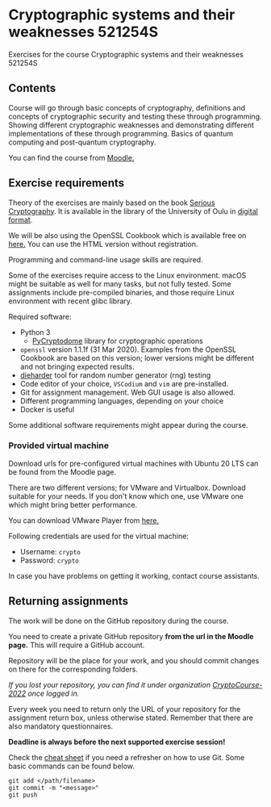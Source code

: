 # Cryptographic systems and their weaknesses 521254S

Exercises for the course Cryptographic systems and their weaknesses 521254S

## Contents

Course will go through basic concepts of cryptography, definitions and concepts of cryptographic security and testing these through programming. Showing different cryptographic weaknesses and demonstrating different implementations of these through programming. Basics of quantum computing and post-quantum cryptography.

You can find the course from [Moodle.](https://moodle.oulu.fi/course/view.php?id=11126) 

## Exercise requirements

Theory of the exercises are mainly based on the book [Serious Cryptography](https://nostarch.com/seriouscrypto). It is available in the library of the University of Oulu in [digital format](https://oula.finna.fi/Record/oy_electronic_oy.9917612964306252).

We will be also using the OpenSSL Cookbook which is available free on [here.](https://www.feistyduck.com/books/openssl-cookbook/) You can use the HTML version without registration.

Programming and command-line usage skills are required.

Some of the exercises require access to the Linux environment. macOS might be suitable as well for many tasks, but not fully tested. 
Some assignments include pre-compiled binaries, and those require Linux environment with recent glibc library.

Required software:

  * Python 3
    * [PyCryptodome](https://github.com/Legrandin/pycryptodome) library for cryptographic operations 
  * `openssl` version 1.1.1f (31 Mar 2020). Examples from the OpenSSL Cookbook are based on this version; lower versions might be different and not bringing expected results.
  * [dieharder](https://webhome.phy.duke.edu/~rgb/General/dieharder.php) tool for random number generator (rng) testing
  * Code editor of your choice, `VSCodium` and `vim` are pre-installed.
  * Git for assignment management. Web GUI usage is also allowed.
  * Different programming languages, depending on your choice
  * Docker is useful

Some additional software requirements might appear during the course.

### Provided virtual machine

Download urls for pre-configured virtual machines with Ubuntu 20 LTS can be found from the Moodle page.

There are two different versions; for VMware and Virtualbox. Download suitable for your needs. If you don't know which one, use VMware one which might bring better performance.

You can download VMware Player from [here.](https://my.vmware.com/en/web/vmware/downloads/info/slug/desktop_end_user_computing/vmware_workstation_player/16_0)

Following credentials are used for the virtual machine:

  * Username: `crypto`
  * Password: `crypto`

In case you have problems on getting it working, contact course assistants.

## Returning assignments 

The work will be done on the GitHub repository during the course.

You need to create a private GitHub repository **from the url in the Moodle page.** This will require a GitHub account.

Repository will be the place for your work, and you should commit changes on there for the corresponding folders.

*If you lost your repository, you can find it under organization [CryptoCourse-2022](https://github.com/CryptoCourse-2022) once logged in.*

Every week you need to return only the URL of your repository for the assignment return box, unless otherwise stated. Remember that there are also mandatory questionnaires.

 **Deadline is always before the next supported exercise session!**

Check the [cheat sheet](https://training.github.com/downloads/github-git-cheat-sheet.pdf) if you need a refresher on how to use Git. Some basic commands can be found below.

```
git add </path/filename>
git commit -m "<message>"
git push
```
